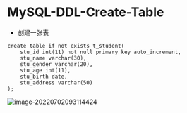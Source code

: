 # MySQL-DDL-Create-Table

- 创建一张表

```mysql
create table if not exists t_student(
    stu_id int(11) not null primary key auto_increment,
    stu_name varchar(30),
    stu_gender varchar(20),
    stu_age int(11),
    stu_birth date,
    stu_address varchar(50)
);
```

![image-20220702093114424](012-MySQL-DDL-Create-Table.assets/image-20220702093114424.png)
